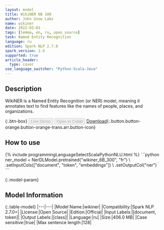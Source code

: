 ```yaml
---
layout: model
title: WikiNER 6B 100
author: John Snow Labs
name: wikiner
date: 2022-03-01
tags: [lemma, en, ru, open_source]
task: Named Entity Recognition
language: ru
edition: Spark NLP 2.7.0
spark_version: 2.4
supported: true
article_header:
  type: cover
use_language_switcher: "Python-Scala-Java"
---
```


## Description

WikiNER is a Named Entity Recognition (or NER) model, meaning it annotates text to find features like the names of people, places, and organizations.

{:.btn-box}
<button class="button button-orange" disabled>Live Demo</button>
<button class="button button-orange" disabled>Open in Colab</button>
[Download](https://s3.amazonaws.com/auxdata.johnsnowlabs.com/public/models/wikiner_ru_2.7.0_2.4_1646151356765.zip){:.button.button-orange.button-orange-trans.arr.button-icon}

## How to use



<div class="tabs-box" markdown="1">
{% include programmingLanguageSelectScalaPythonNLU.html %}
```python
ner_model = NerDLModel.pretrained("wikiner_6B_300", "fr") \
  .setInputCols(["document", "token", "embeddings"]) \
  .setOutputCol("ner")
```

</div>

{:.model-param}
## Model Information

{:.table-model}
|---|---|
|Model Name:|wikiner|
|Compatibility:|Spark NLP 2.7.0+|
|License:|Open Source|
|Edition:|Official|
|Input Labels:|[document, token]|
|Output Labels:|[class]|
|Language:|ru|
|Size:|406.0 MB|
|Case sensitive:|true|
|Max sentence length:|128|